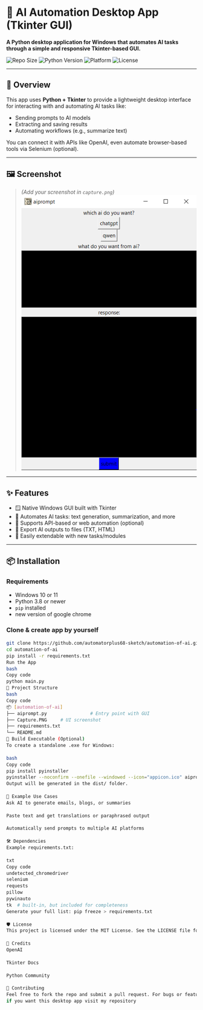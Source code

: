 # 🤖 AI Automation Desktop App (Tkinter GUI)

**A Python desktop application for Windows that automates AI tasks through a simple and responsive Tkinter-based GUI.**

![Repo Size](https://img.shields.io/github/repo-size/automatorplus68-sketch/automation-of-ai)
![Python Version](https://img.shields.io/badge/python-3.12%2B-blue)
![Platform](https://img.shields.io/badge/platform-Windows-lightgrey)
![License](https://img.shields.io/github/license/automatorplus68-sketch/automation-of-ai)

---

## 🧠 Overview

This app uses **Python + Tkinter** to provide a lightweight desktop interface for interacting with and automating AI tasks like:

- Sending prompts to AI models
- Extracting and saving results
- Automating workflows (e.g., summarize text)

You can connect it with APIs like OpenAI, even automate browser-based tools via Selenium (optional).

---

## 🖼️ Screenshot

> *(Add your screenshot in `capture.png`)*
![App Screenshot](Capture.PNG)
---

## ✨ Features

- 🪟 Native Windows GUI built with Tkinter
- 🧠 Automates AI tasks: text generation, summarization, and more
- 🔌 Supports API-based or web automation (optional)
- 💾 Export AI outputs to files (TXT, HTML)
- 🧩 Easily extendable with new tasks/modules

---

## 📦 Installation

### Requirements

- Windows 10 or 11
- Python 3.8 or newer
- `pip` installed
- new version of google chrome
### Clone & create app by yourself

```bash
git clone https://github.com/automatorplus68-sketch/automation-of-ai.git
cd automation-of-ai
pip install -r requirements.txt
Run the App
bash
Copy code
python main.py
📁 Project Structure
bash
Copy code
📦 [automation-of-ai]
├── aiprompt.py                # Entry point with GUI
├── Capture.PNG     # UI screenshot
├── requirements.txt
└── README.md
🔧 Build Executable (Optional)
To create a standalone .exe for Windows:

bash
Copy code
pip install pyinstaller
pyinstaller --noconfirm --onefile --windowed --icon="appicon.ico" aiprompt.py
Output will be generated in the dist/ folder.

🧪 Example Use Cases
Ask AI to generate emails, blogs, or summaries

Paste text and get translations or paraphrased output

Automatically send prompts to multiple AI platforms

🛠 Dependencies
Example requirements.txt:

txt
Copy code
undetected_chromedriver
selenium
requests
pillow
pywinauto
tk  # built-in, but included for completeness
Generate your full list: pip freeze > requirements.txt

🛡 License
This project is licensed under the MIT License. See the LICENSE file for details.

🙌 Credits
OpenAI

Tkinter Docs

Python Community

🤝 Contributing
Feel free to fork the repo and submit a pull request. For bugs or feature suggestions, open an issue and if you had any ideas of automation please share with me.
if you want this desktop app visit my repository
